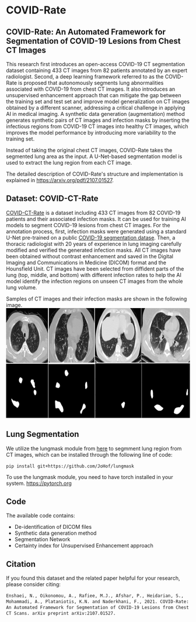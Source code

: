 COVID-Rate
===

COVID-Rate: An Automated Framework for Segmentation of COVID-19 Lesions from Chest CT Images
---

This research first introduces an open-access COVID-19 CT segmentation dataset containing 433 CT images from 82 patients annotated by an expert radiologist. Second, a deep learning framework referred to as the COVID-Rate is proposed that autonomously segments lung abnormalities associated with COVID-19 from chest CT images. It also introduces an unsupervised enhancement approach that can mitigate the gap between the training set and test set and improve model generalization on CT images obtained by a different scanner, addressing a critical challenge in applying AI in medical imaging. A synthetic data generation (augmentation) method generates synthetic pairs of CT images and infection masks by inserting the infectious regions from COVID-19 CT images into healthy CT images, which improves the model performance by introducing more variability to the training set.

Instead of taking the original chest CT images, COVID-Rate takes the segmented lung area as the input. A U-Net-based segmentation model is used to extract the lung region from each CT image.

The detailed description of COVID-Rate's structure and implementation is explained in https://arxiv.org/pdf/2107.01527.

Dataset: COVID-CT-Rate
---
[COVID-CT-Rate](https://figshare.com/articles/dataset/COVID-CT-Rate_zip/18339416) is a dataset including 433 CT images from 82 COVID-19 patients and their associated infection masks. It can be used for training AI models to segment COVID-19 lesions from chest CT images. For the annotation process, first, infection masks were generated using a standard U-Net pre-trained on a public [COVID-19 segmentation datase](https://arxiv.org/abs/2004.12537). Then, a thoracic radiologist with 20 years of experience in lung imaging carefully modified and verified the generated infection masks. All CT images have been obtained without contrast enhancement and saved in the Digital Imaging and Communications in Medicine (DICOM) format and the Hounsfield Unit. CT images have been selected from diffident parts of the lung (top, middle, and bottom) with different infection rates to help the AI model identify the infection regions on unseen CT images from the whole lung volume.

Samples of CT images and their infection masks are shown in the following image.
<img src="https://github.com/ct-segmentation/COVID-Rate/blob/main/Figures/CT_Masks_Sample.PNG" width="750" height="300"/>

Lung Segmentation
---
We utilize the lungmask module from <a href="https://github.com/JoHof/lungmask">here</a> to segmment lung region from CT images, which can be installed through the following line of code:
```
pip install git+https://github.com/JoHof/lungmask
```
To use the lungmask module, you need to have torch installed in your system. <a href = "https://pytorch.org">https://pytorch.org</a>

Code
---
The available code contains:

* De-identification of DICOM files
* Synthetic data generation method
* Segmentation Network
* Certainty index for Unsupervised Enhancement approach

## Citation
If you found this dataset and the related paper helpful for your research, please consider citing:
```
Enshaei, N., Oikonomou, A., Rafiee, M.J., Afshar, P., Heidarian, S., Mohammadi, A., Plataniotis, K.N. and Naderkhani, F., 2021. COVID-Rate: An Automated Framework for Segmentation of COVID-19 Lesions from Chest CT Scans. arXiv preprint arXiv:2107.01527.
```
